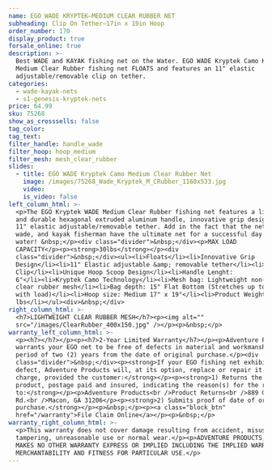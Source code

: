 ```yaml
---
name: EGO WADE KRYPTEK—MEDIUM CLEAR RUBBER NET
subheading: Clip On Tether—17in x 19in Hoop
order_number: 170
display_product: true
forsale_online: true
description: >-
  Best WADE and KAYAK fishing net on the Water. EGO WADE Kryptek Camo Kayak
  Medium Clear Rubber fishing net FLOATS and features an 11" elastic
  adjustable/removable clip on tether.
categories:
  - wade-kayak-nets
  - s1-genesis-kryptek-nets
price: 64.99
sku: 75268
show_as_crosssells: false
tag_color:
tag_text:
filter_handle: handle_wade
filter_hoop: hoop_medium
filter_mesh: mesh_clear_rubber
slides:
  - title: EGO WADE Kryptek Camo Medium Clear Rubber Net
    image: /images/75268_Wade_Kryptek_M_CRubber_1160x533.jpg
    video:
    is_video: false
left_column_html: >-
  <p>The EGO Kryptek WADE Medium Clear Rubber fishing net features a lightweight
  and durable hexagonal extruded aluminum handle, innovative grip design and an
  11" elastic adjustable/removable tether. Add in the fact that the nets float,
  wade, and kayak fisherman have the ultimate net for a successful day on the
  water! &nbsp;</p><div class="divider">&nbsp;</div><p>MAX LOAD
  CAPACITY</p><p><strong>30lbs</strong></p><div
  class="divider">&nbsp;</div><ul><li>Floats</li><li>Innovative Grip
  Design</li><li>11" Elastic adjustable &amp; removable tether</li><li>Aluminum
  Clip</li><li>Unique Hoop Scoop Design</li><li>Handle Lenght:
  6"</li><li>Kryptek Camo Technology</li><li>Mesh bag: Lightweight non-tangle
  clear rubber mesh</li><li>Bag depth: 15" Flat Bottom (Stretches up to 1.5X
  with load)</li><li>Hoop size: Medium 17" x 19"</li><li>Product Weight: 2.3
  lbs</li></ul><div>&nbsp;</div>
right_column_html: >-
  <h7>LIGHTWEIGHT CLEAR RUBBER MESH</h7><p><img alt=""
  src="/images/ClearRubber_400x150.jpg" /></p><p>&nbsp;</p>
warranty_left_column_html: >-
  <p><h7></h7></p><p><h7>2-Year Limited Warranty</h7></p><p>Adventure Products
  warrants your EGO net to be free of defects in material and workmanship for a
  period of two (2) years from the date of original purchase.</p><div
  class="divider">&nbsp;</div><p><strong>If your EGO fishing net exhibits such a
  defect, Adventure Products will, at its option, replace or repair it without
  charge, provided the customer:</strong></p><p><strong>1) Returns the defective
  product, postage paid and insured, indicating the reason(s) for the return
  to:</strong></p><p>Adventure Products<br />Product Returns<br />889 Guy Paine
  Rd.<br />Macon, GA 31206</p><p><strong>2) Submits proof of date of original
  purchase.</strong></p><p>&nbsp;</p><p><a class="block_btn"
  href="/warranty">File Claim Online</a></p><p>&nbsp;</p>
warranty_right_column_html: >-
  <p>This warranty does not cover damage resulting from accident, misuse, abuse,
  tampering, unreasonable use or normal wear.</p><p>ADVENTURE PRODUCTS, INC.
  MAKES NO OTHER WARRANTY EXPRESS OR IMPLIED INCLUDING THE IMPLIED WARRANTIES OF
  MERCHANTABILITY AND FITNESS FOR PARTICULAR USE.</p>
---
```

